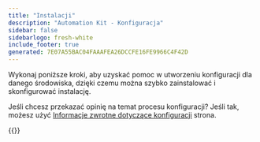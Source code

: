 ```yaml
---
title: "Instalacji"
description: "Automation Kit - Konfiguracja"
sidebar: false
sidebarlogo: fresh-white
include_footer: true
generated: 7E07A55BAC04FAAAFEA26DCCFE16FE9966C4F42D
---
```


Wykonaj poniższe kroki, aby uzyskać pomoc w utworzeniu konfiguracji dla danego środowiska, dzięki czemu można szybko zainstalować i skonfigurować instalację.

Jeśli chcesz przekazać opinię na temat procesu konfiguracji? Jeśli tak, możesz użyć [Informacje zwrotne dotyczące konfiguracji](/pl/get-started/setup-feedback) strona.

{{<questions name="/content/pl/get-started/setup.json" completed="Dziękujemy za wykonanie kroków konfiguracji" showNavigationButtons=true locale="pl">}}
